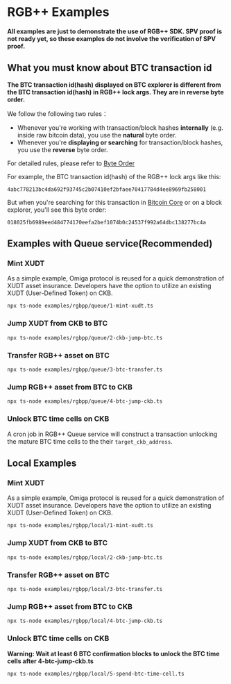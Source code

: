 # RGB++ Examples

**All examples are just to demonstrate the use of RGB++ SDK. SPV proof is not ready yet, so these examples do not involve the verification of SPV proof.**

## What you must know about BTC transaction id

**The BTC transaction id(hash) displayed on BTC explorer is different from the BTC transaction id(hash) in RGB++ lock args. They are in reverse byte order.**

We follow the following two rules： 

- Whenever you're working with transaction/block hashes **internally** (e.g. inside raw bitcoin data), you use the **natural** byte order.
- Whenever you're **displaying or searching** for transaction/block hashes, you use the **reverse** byte order.

For detailed rules, please refer to [Byte Order](https://learnmeabitcoin.com/technical/general/byte-order/)

For example, the BTC transaction id(hash) of the RGB++ lock args like this: 

```
4abc778213bc4da692f93745c2b07410ef2bfaee70417784d4ee8969fb258001
```

But when you're searching for this transaction in [Bitcoin Core](https://bitcoin.org/en/bitcoin-core/) or on a block explorer, you'll see this byte order:

```
018025fb6989eed484774170eefa2bef1074b0c24537f992a64dbc138277bc4a
```

## Examples with Queue service(Recommended)

### Mint XUDT
As a simple example, Omiga protocol is reused for a quick demonstration of XUDT asset insurance.
Developers have the option to utilize an existing XUDT (User-Defined Token) on CKB.

```shell
npx ts-node examples/rgbpp/queue/1-mint-xudt.ts 
```

### Jump XUDT from CKB to BTC

```shell
npx ts-node examples/rgbpp/queue/2-ckb-jump-btc.ts 
```

### Transfer RGB++ asset on BTC

```shell
npx ts-node examples/rgbpp/queue/3-btc-transfer.ts 
```

### Jump RGB++ asset from BTC to CKB

```shell
npx ts-node examples/rgbpp/queue/4-btc-jump-ckb.ts 
```

### Unlock BTC time cells on CKB

A cron job in RGB++ Queue service will construct a transaction unlocking the mature BTC time cells to the their `target_ckb_address`.

## Local Examples

### Mint XUDT
As a simple example, Omiga protocol is reused for a quick demonstration of XUDT asset insurance.
Developers have the option to utilize an existing XUDT (User-Defined Token) on CKB.

```shell
npx ts-node examples/rgbpp/local/1-mint-xudt.ts 
```

### Jump XUDT from CKB to BTC

```shell
npx ts-node examples/rgbpp/local/2-ckb-jump-btc.ts 
```

### Transfer RGB++ asset on BTC

```shell
npx ts-node examples/rgbpp/local/3-btc-transfer.ts 
```

### Jump RGB++ asset from BTC to CKB

```shell
npx ts-node examples/rgbpp/local/4-btc-jump-ckb.ts 
```

### Unlock BTC time cells on CKB

**Warning: Wait at least 6 BTC confirmation blocks to unlock the BTC time cells after 4-btc-jump-ckb.ts**

```shell
npx ts-node examples/rgbpp/local/5-spend-btc-time-cell.ts 
```